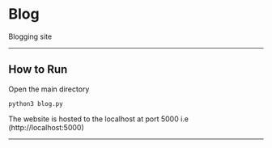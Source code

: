 # Blog
Blogging site

---
## How to Run

Open the main directory
```
python3 blog.py
```
The website is hosted to the localhost at port 5000 i.e (http://localhost:5000)

---
